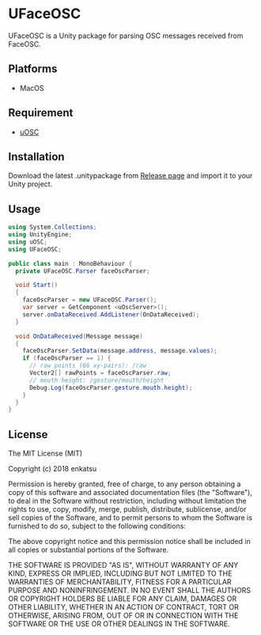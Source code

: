 # UFaceOSC

UFaceOSC is a Unity package for parsing OSC messages received from FaceOSC.

## Platforms

- MacOS

## Requirement

- [uOSC](https://github.com/hecomi/uOSC)

## Installation

Download the latest .unitypackage from [Release page](https://github.com/endoh0509/UFaceOSC/releases) and import it to your Unity project.

## Usage

```cs
using System.Collections;
using UnityEngine;
using uOSC;
using UFaceOSC;

public class main : MonoBehaviour {
  private UFaceOSC.Parser faceOscParser;

  void Start()
  {
    faceOscParser = new UFaceOSC.Parser();
    var server = GetComponent <uOscServer>();
    server.onDataReceived.AddListener(OnDataReceived);
  }

  void OnDataReceived(Message message)
  {
    faceOscParser.SetData(message.address, message.values);
    if (faceOscParser == 1) {
      // raw points (66 xy-pairs): /raw
      Vector2[] rawPoints = faceOscParser.raw;
      // mouth height: /gesture/mouth/height
      Debug.Log(faceOscParser.gesture.mouth.height);
    }
  }
}
```

License
-------
The MIT License (MIT)

Copyright (c) 2018 enkatsu

Permission is hereby granted, free of charge, to any person obtaining a copy of
this software and associated documentation files (the "Software"), to deal in
the Software without restriction, including without limitation the rights to
use, copy, modify, merge, publish, distribute, sublicense, and/or sell copies of
the Software, and to permit persons to whom the Software is furnished to do so,
subject to the following conditions:

The above copyright notice and this permission notice shall be included in all
copies or substantial portions of the Software.

THE SOFTWARE IS PROVIDED "AS IS", WITHOUT WARRANTY OF ANY KIND, EXPRESS OR
IMPLIED, INCLUDING BUT NOT LIMITED TO THE WARRANTIES OF MERCHANTABILITY, FITNESS
FOR A PARTICULAR PURPOSE AND NONINFRINGEMENT. IN NO EVENT SHALL THE AUTHORS OR
COPYRIGHT HOLDERS BE LIABLE FOR ANY CLAIM, DAMAGES OR OTHER LIABILITY, WHETHER
IN AN ACTION OF CONTRACT, TORT OR OTHERWISE, ARISING FROM, OUT OF OR IN
CONNECTION WITH THE SOFTWARE OR THE USE OR OTHER DEALINGS IN THE SOFTWARE.
